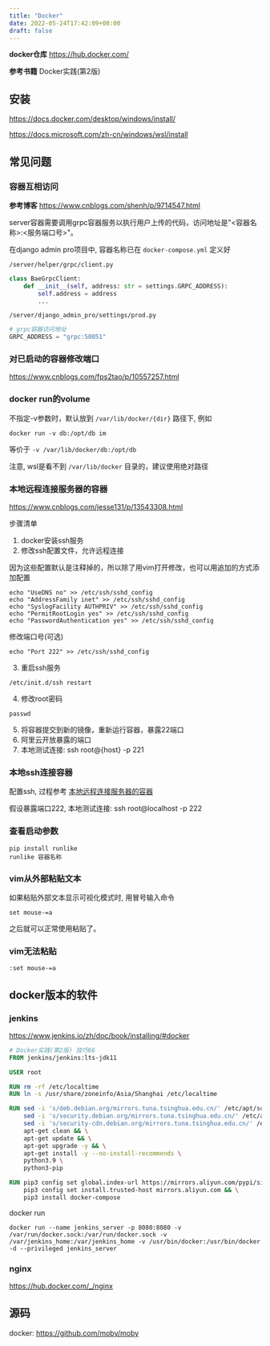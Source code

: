```yaml
---
title: "Docker"
date: 2022-05-24T17:42:09+08:00
draft: false
---
```


**docker仓库** https://hub.docker.com/

**参考书籍** Docker实践(第2版)

## 安装

https://docs.docker.com/desktop/windows/install/

https://docs.microsoft.com/zh-cn/windows/wsl/install

## 常见问题

### 容器互相访问

**参考博客** https://www.cnblogs.com/shenh/p/9714547.html

server容器需要调用grpc容器服务以执行用户上传的代码，访问地址是"<容器名称>:<服务端口号>"。

在django admin pro项目中, 容器名称已在 ``docker-compose.yml`` 定义好

``/server/helper/grpc/client.py``

```python
class BaeGrpcClient:
    def __init__(self, address: str = settings.GRPC_ADDRESS):
        self.address = address
        ...
```

``/server/django_admin_pro/settings/prod.py``

```python
# grpc容器访问地址
GRPC_ADDRESS = "grpc:50051"
```

### 对已启动的容器修改端口

https://www.cnblogs.com/fps2tao/p/10557257.html

### docker run的volume

不指定-v参数时，默认放到 ``/var/lib/docker/{dir}`` 路径下, 例如

```shell
docker run -v db:/opt/db im
```

等价于 ``-v /var/lib/docker/db:/opt/db``

注意, wsl是看不到 ``/var/lib/docker`` 目录的，建议使用绝对路径

### 本地远程连接服务器的容器

https://www.cnblogs.com/jesse131/p/13543308.html

步骤清单

1. docker安装ssh服务
2. 修改ssh配置文件，允许远程连接

因为这些配置默认是注释掉的，所以除了用vim打开修改，也可以用追加的方式添加配置

```text
echo "UseDNS no" >> /etc/ssh/sshd_config
echo "AddressFamily inet" >> /etc/ssh/sshd_config
echo "SyslogFacility AUTHPRIV" >> /etc/ssh/sshd_config 
echo "PermitRootLogin yes" >> /etc/ssh/sshd_config
echo "PasswordAuthentication yes" >> /etc/ssh/sshd_config
```

修改端口号(可选)
```text
echo "Port 222" >> /etc/ssh/sshd_config 
```

3. 重启ssh服务
```text
/etc/init.d/ssh restart
```

4. 修改root密码

```text
passwd
```

5. 将容器提交到新的镜像，重新运行容器，暴露22端口
6. 阿里云开放暴露的端口
7. 本地测试连接: ssh root@{host} -p 221

### 本地ssh连接容器

配置ssh, 过程参考 [本地远程连接服务器的容器](#本地远程连接服务器的容器)

假设暴露端口222, 本地测试连接: ssh root@localhost -p 222

### 查看启动参数

```text
pip install runlike
runlike 容器名称
```

### vim从外部粘贴文本

如果粘贴外部文本显示可视化模式时, 用冒号输入命令

```text
set mouse-=a
```

之后就可以正常使用粘贴了。

### vim无法粘贴

```text
:set mouse-=a
```

## docker版本的软件

### jenkins

https://www.jenkins.io/zh/doc/book/installing/#docker

```dockerfile
# Docker实践(第2版) 技巧66
FROM jenkins/jenkins:lts-jdk11

USER root

RUN rm -rf /etc/localtime
RUN ln -s /usr/share/zoneinfo/Asia/Shanghai /etc/localtime

RUN sed -i 's/deb.debian.org/mirrors.tuna.tsinghua.edu.cn/' /etc/apt/sources.list && \
    sed -i 's/security.debian.org/mirrors.tuna.tsinghua.edu.cn/' /etc/apt/sources.list && \
    sed -i 's/security-cdn.debian.org/mirrors.tuna.tsinghua.edu.cn/' /etc/apt/sources.list && \
    apt-get clean && \
    apt-get update && \
    apt-get upgrade -y && \
    apt-get install -y --no-install-recommends \
    python3.9 \
    python3-pip

RUN pip3 config set global.index-url https://mirrors.aliyun.com/pypi/simple && \
    pip3 config set install.trusted-host mirrors.aliyun.com && \
    pip3 install docker-compose
```

docker run
```text
docker run --name jenkins_server -p 8080:8080 -v /var/run/docker.sock:/var/run/docker.sock -v /var/jenkins_home:/var/jenkins_home -v /usr/bin/docker:/usr/bin/docker -d --privileged jenkins_server
```

### nginx

https://hub.docker.com/_/nginx

## 源码

docker: https://github.com/moby/moby



